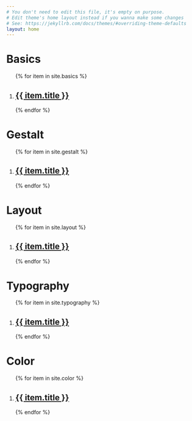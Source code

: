 ```yaml
---
# You don't need to edit this file, it's empty on purpose.
# Edit theme's home layout instead if you wanna make some changes
# See: https://jekyllrb.com/docs/themes/#overriding-theme-defaults
layout: home
---
```

# Basics
<ol>
{% for item in site.basics %}
  <li>
    <h2><a href="{{ item.url }}">{{ item.title }}</a></h2>

  </li>
{% endfor %}
</ol>

# Gestalt
<ol>
{% for item in site.gestalt %}
  <li>
    <h2><a href="{{ item.url }}">{{ item.title }}</a></h2>

  </li>
{% endfor %}
</ol>

# Layout
<ol>
{% for item in site.layout %}
  <li>
    <h2><a href="{{ item.url }}">{{ item.title }}</a></h2>

  </li>
{% endfor %}
</ol>

# Typography
<ol>
{% for item in site.typography %}
  <li>
    <h2><a href="{{ item.url }}">{{ item.title }}</a></h2>

  </li>
{% endfor %}
</ol>

# Color
<ol>
{% for item in site.color %}
  <li>
    <h2><a href="{{ item.url }}">{{ item.title }}</a></h2>

  </li>
{% endfor %}
</ol>

